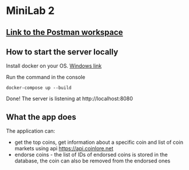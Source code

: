 # MiniLab 2

## [Link to the Postman workspace](https://www.postman.com/science-architect-46593263/workspace/minilab2)

## How to start the server locally

Install docker on your OS. [Windows link](https://docs.docker.com/desktop/setup/install/windows-install/)

Run the command in the console
```shell
docker-compose up --build
```

Done! The server is listening at http://localhost:8080

## What the app does

The application can:
- get the top coins, get information about a specific coin and list of coin markets using api https://api.coinlore.net
- endorse coins - the list of IDs of endorsed coins is stored in the database, the coin can also be removed from the endorsed ones 